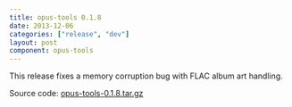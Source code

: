 ```yaml
---
title: opus-tools 0.1.8
date: 2013-12-06
categories: ["release", "dev"]
layout: post
component: opus-tools
---
```


This release fixes a memory corruption bug with FLAC album art handling.

Source code: [opus-tools-0.1.8.tar.gz](http://downloads.xiph.org/releases/opus/opus-tools-0.1.8.tar.gz)
